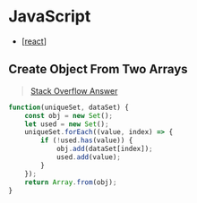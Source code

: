 # JavaScript

- [[react]]

## Create Object From Two Arrays

> [Stack Overflow Answer](https://stackoverflow.com/a/39128144)

```js
function(uniqueSet, dataSet) {
	const obj = new Set();
	let used = new Set();
	uniqueSet.forEach((value, index) => {
		if (!used.has(value)) {
			obj.add(dataSet[index]);
			used.add(value);
		}
	});
	return Array.from(obj);
}
```

[//begin]: # "Autogenerated link references for markdown compatibility"
[react]: react "React"
[//end]: # "Autogenerated link references"
